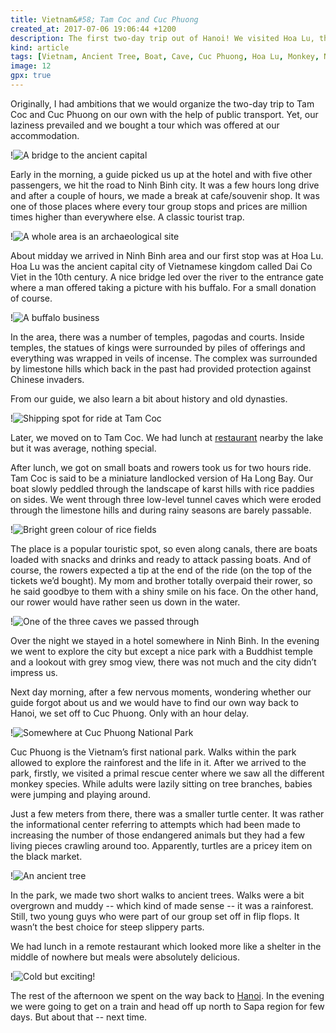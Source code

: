 ```yaml
---
title: Vietnam&#58; Tam Coc and Cuc Phuong
created_at: 2017-07-06 19:06:44 +1200
description: The first two-day trip out of Hanoi! We visited Hoa Lu, the ancient capital of Vietnam kingdom, we sailed in small boats through the landscape of Tam Coc region and eventually wrapped up the trip with a couple of short walks in Cuc Phuong, the oldest national park in Vietnam.
kind: article
tags: [Vietnam, Ancient Tree, Boat, Cave, Cuc Phuong, Hoa Lu, Monkey, National Park, Ninh Binh, River, Tam Coc, Temple, Two-Day Trip]
image: 12
gpx: true
---
```


Originally, I had ambitions that we would organize the two-day trip to Tam Coc and Cuc Phuong on our own with the help of public transport. Yet, our laziness prevailed and we bought a tour which was offered at our accommodation.

!![A bridge to the ancient capital](10)

Early in the morning, a guide picked us up at the hotel and with five other passengers, we hit the road to Ninh Binh city. It was a few hours long drive and after a couple of hours, we made a break at cafe/souvenir shop. It was one of those places where every tour group stops and prices are million times higher than everywhere else. A classic tourist trap.

!![A whole area is an archaeological site](15)

About midday we arrived in Ninh Binh area and our first stop was at Hoa Lu. Hoa Lu was the ancient capital city of Vietnamese kingdom called Dai Co Viet in the 10th century. A nice bridge led over the river to the entrance gate where a man offered taking a picture with his buffalo. For a small donation of course.

!![A buffalo business](17)

In the area, there was a number of temples, pagodas and courts. Inside temples, the statues of kings were surrounded by piles of offerings and everything was wrapped in veils of incense. The complex was surrounded by limestone hills which back in the past had provided protection against Chinese invaders.

From our guide, we also learn a bit about history and old dynasties.

!![Shipping spot for ride at Tam Coc](18)

Later, we moved on to Tam Coc. We had lunch at [restaurant](http://thelongrestaurant.com/) nearby the lake but it was average, nothing special.

After lunch, we got on small boats and rowers took us for two hours ride. Tam Coc is said to be a miniature landlocked version of Ha Long Bay. Our boat slowly peddled through the landscape of karst hills with rice paddies on sides. We went through three low-level tunnel caves which were eroded through the limestone hills and during rainy seasons are barely passable.

!![Bright green colour of rice fields](26)

The place is a popular touristic spot, so even along canals, there are boats loaded with snacks and drinks and ready to attack passing boats. And of course, the rowers expected a tip at the end of the ride (on the top of the tickets we’d bought). My mom and brother totally overpaid their rower, so he said goodbye to them with a shiny smile on his face. On the other hand, our rower would have rather seen us down in the water.

!![One of the three caves we passed through](23)

Over the night we stayed in a hotel somewhere in Ninh Binh. In the evening we went to explore the city but except a nice park with a Buddhist temple and a lookout with grey smog view, there was not much and the city didn’t impress us.

Next day morning, after a few nervous moments, wondering whether our guide forgot about us and we would have to find our own way back to Hanoi, we set off to Cuc Phuong. Only with an hour delay.

!![Somewhere at Cuc Phuong National Park](31)

Cuc Phuong is the Vietnam’s first national park. Walks within the park allowed to explore the rainforest and the life in it. After we arrived to the park, firstly, we visited a primal rescue center where we saw all the different monkey species. While adults were lazily sitting on tree branches, babies were jumping and playing around.

Just a few meters from there, there was a smaller turtle center. It was rather the informational center referring to attempts which had been made to increasing the number of those endangered animals but they had a few living pieces crawling around too.  Apparently, turtles are a pricey item on the black market.

!![An ancient tree](29)

In the park, we made two short walks to ancient trees. Walks were a bit overgrown and muddy -- which kind of made sense -- it was a rainforest. Still, two young guys who were part of our group set off in flip flops. It wasn’t the best choice for steep slippery parts.

We had lunch in a remote restaurant which looked more like a shelter in the middle of nowhere but meals were absolutely delicious.

!![Cold but exciting!](11)

The rest of the afternoon we spent on the way back to [Hanoi](https://barakuba.com/trips/2017/06/27/vietnam-bun-cha-in-hanoi/). In the evening we were going to get on a train and head off up north to Sapa region for few days. But about that -- next time.
